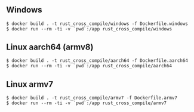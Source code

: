 #


## Windows

```shell
$ docker build . -t rust_cross_compile/windows -f Dockerfile.windows
$ docker run --rm -ti -v `pwd`:/app rust_cross_compile/windows
```


## Linux aarch64 (armv8)

```shell
$ docker build . -t rust_cross_compile/aarch64 -f Dockerfile.aarch64
$ docker run --rm -ti -v `pwd`:/app rust_cross_compile/aarch64
```

## Linux armv7

```shell
$ docker build . -t rust_cross_compile/armv7 -f Dockerfile.armv7
$ docker run --rm -ti -v `pwd`:/app rust_cross_compile/armv7
```
